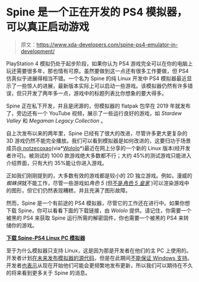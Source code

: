 # Spine 是一个正在开发的 PS4 模拟器，可以真正启动游戏

> 原文：<https://www.xda-developers.com/spine-ps4-emulator-in-development/>

PlayStation 4 模拟仍处于起步阶段，如果你认为 PS4 游戏完全可以在你的电脑上玩还需要很多年，那也情有可原。虽然要做到这一点还有很多工作要做，但 PS4 仿真似乎进展得相当不错。一个名为 Spine 的纯 Linux 开发中 PS4 模拟器最近显示了一些惊人的进展，最新版本实际上可以启动一些游戏。该模拟器仍然有许多错误，但只开发了两年多一点，游戏中的标题列表比你想象的要大得多。

Spine 正在私下开发，并且是闭源的，但模拟器的 flatpak 包早在 2019 年就发布了，旁边还有一个 YouTube 视频，展示了一些运行良好的游戏，如 *Stardew Valley* 和 *Megaman Legacy Collection* 。

自上次发布以来的两年里，Spine 已经有了很大的改进，尽管许多更大更复杂的 3D 游戏仍然不能完全播放。我们可以看到模拟器是如何改进的，这要归功于场景成员[@ notzecoxao](https://twitter.com/notzecoxao/status/1435224231172784137)(via*[Wololo](https://wololo.net/2021/09/08/release-spine-ps4-emulator-v-20210901-ps4-emulator-for-linux/)*)最近在网上分享的一个新的 Linux 版本(经开发者许可)。被测试的 1000 款游戏绝大多数都不行；大约 45%的测试游戏只能进入介绍界面，只有大约 35%能让你进入游戏。

正如我们刚刚提到的，大多数有效的游戏都是较小的 2D 独立游戏。例如，漫威的*蜘蛛侠*就不能工作，尽管一些游戏如*角色 5* (但[不是*角色 5 皇家*](https://www.youtube.com/watch?v=5VKDdrAnUOc) )可以渲染游戏中的图形，但它们仍然表现糟糕，并且充满了图形故障。

然而，Spine 是一个有前途的 PS4 模拟器，尽管它的工作还在进行中。如果你想下载 Spine，你可以看看下面的下载链接，由 *Wololo* 提供。请记住，你需要一个被黑的 PS4 来获取 Spine 运行所需的解密固件，你也需要一个被黑的 PS4 来转储你的游戏。

**[下载 Spine-PS4 Linux PC 模拟器](https://wololo.net/downloads/index.php/download/10281)**

至于为什么模拟器只支持 Linux，这是因为那是开发者在他们的主 PC 上使用的。开发者计划[在未来发布模拟器的源代码](https://www.reddit.com/r/emulation/comments/pkc8oe/spine_ps4_emulator_v20210901_released_with/hc3coog/)，但是在此期间[不能保证 Windows 支持](https://www.reddit.com/r/emulation/comments/pkc8oe/spine_ps4_emulator_v20210901_released_with/hcc9q00/)。开发者[也表示](https://www.reddit.com/r/emulation/comments/pkc8oe/spine_ps4_emulator_v20210901_released_with/hc3o7rk/?context=10000)从现在开始他们可能会更频繁地发布更新，所以我们可以期待在不久的将来看到更多关于 Spine 的消息。